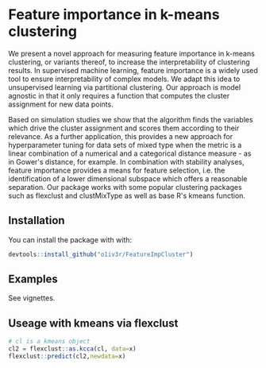 # Feature importance in k-means clustering

We present a novel approach for measuring feature importance in k-means clustering, or variants thereof, to increase the interpretability of clustering results.  In supervised machine learning, feature importance is a widely used tool to ensure interpretability of complex models. We adapt this idea to unsupervised learning via partitional clustering. Our approach is model agnostic in that it only requires a function that computes the cluster assignment for new data points. 

Based on simulation studies we show that the algorithm finds the variables which drive the cluster assignment and scores them according to their relevance. As a further application, this provides a new approach for hyperparameter tuning for data sets of mixed type when the metric is a linear combination of a numerical and a categorical distance measure - as in Gower's distance, for example. In combination with stability analyses, feature importance provides a means for feature selection, i.e. the identification of a lower dimensional subspace which offers a reasonable separation. Our package works with some popular clustering packages such as flexclust and clustMixType as well as base R's kmeans function.

 
## Installation

You can install the package with with:

``` r
devtools::install_github("o1iv3r/FeatureImpCluster")
```

## Examples

See vignettes.


## Useage with kmeans via flexclust

``` r
# cl is a kmeans object
cl2 = flexclust::as.kcca(cl, data=x) 
flexclust::predict(cl2,newdata=x)
```
